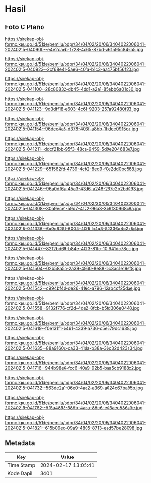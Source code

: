 # Hasil

## Foto C Plano

https://sirekap-obj-formc.kpu.go.id/51de/pemilu/pdpr/34/04/02/20/06/3404022006041-20240215-040900--e4e2caeb-f728-4d65-87bd-a61595c846a5.jpg

https://sirekap-obj-formc.kpu.go.id/51de/pemilu/pdpr/34/04/02/20/06/3404022006041-20240215-040923--2cf68e41-5ae6-40fa-b1c3-aa475bf56f20.jpg

https://sirekap-obj-formc.kpu.go.id/51de/pemilu/pdpr/34/04/02/20/06/3404022006041-20240215-041100--28c80832-db45-4dd1-a2a1-85ebb6a01c80.jpg

https://sirekap-obj-formc.kpu.go.id/51de/pemilu/pdpr/34/04/02/20/06/3404022006041-20240215-041123--9d3dff18-e603-4c61-9203-257a92480f93.jpg

https://sirekap-obj-formc.kpu.go.id/51de/pemilu/pdpr/34/04/02/20/06/3404022006041-20240215-041154--96dce4a5-d378-403f-a8bb-1ffdee0915ca.jpg

https://sirekap-obj-formc.kpu.go.id/51de/pemilu/pdpr/34/04/02/20/06/3404022006041-20240215-041211--ddcf21bb-95f3-48ca-9459-5d9e204683e7.jpg

https://sirekap-obj-formc.kpu.go.id/51de/pemilu/pdpr/34/04/02/20/06/3404022006041-20240215-041229--651562fd-4739-4cb2-8ed9-f0e2dd0bc568.jpg

https://sirekap-obj-formc.kpu.go.id/51de/pemilu/pdpr/34/04/02/20/06/3404022006041-20240215-041246--96a0df6a-45a3-43d6-a248-267c2b2bd093.jpg

https://sirekap-obj-formc.kpu.go.id/51de/pemilu/pdpr/34/04/02/20/06/3404022006041-20240215-041308--30a9ece1-59d7-4122-96a3-3b9f30968c8a.jpg

https://sirekap-obj-formc.kpu.go.id/51de/pemilu/pdpr/34/04/02/20/06/3404022006041-20240215-041336--6a9e8281-6004-40f5-b4a8-82336a4e2e5d.jpg

https://sirekap-obj-formc.kpu.go.id/51de/pemilu/pdpr/34/04/02/20/06/3404022006041-20240215-041447--8212bd69-b84e-40f3-81fc-10f941dc78cc.jpg

https://sirekap-obj-formc.kpu.go.id/51de/pemilu/pdpr/34/04/02/20/06/3404022006041-20240215-041504--02b58a5b-2a39-4960-8e88-bc3ac1e19ef8.jpg

https://sirekap-obj-formc.kpu.go.id/51de/pemilu/pdpr/34/04/02/20/06/3404022006041-20240215-041542--c994bf4d-de26-416c-a796-12ab4cf25dae.jpg

https://sirekap-obj-formc.kpu.go.id/51de/pemilu/pdpr/34/04/02/20/06/3404022006041-20240215-041558--9132f776-cf2d-4de2-8fcb-b5fd306e0448.jpg

https://sirekap-obj-formc.kpu.go.id/51de/pemilu/pdpr/34/04/02/20/06/3404022006041-20240215-041619--f0e131f1-b461-4339-a736-c5e579dc1639.jpg

https://sirekap-obj-formc.kpu.go.id/51de/pemilu/pdpr/34/04/02/20/06/3404022006041-20240215-041635--88a9160c-ca33-41da-b38a-36c32d423a34.jpg

https://sirekap-obj-formc.kpu.go.id/51de/pemilu/pdpr/34/04/02/20/06/3404022006041-20240215-041716--944b98e6-fcc6-40a9-92b5-baa5cb9188c2.jpg

https://sirekap-obj-formc.kpu.go.id/51de/pemilu/pdpr/34/04/02/20/06/3404022006041-20240215-041732--563de2a1-06e0-4ae2-a369-a024c67ba95b.jpg

https://sirekap-obj-formc.kpu.go.id/51de/pemilu/pdpr/34/04/02/20/06/3404022006041-20240215-041752--9f5a4853-589b-4aea-88c6-e05aec836a3e.jpg

https://sirekap-obj-formc.kpu.go.id/51de/pemilu/pdpr/34/04/02/20/06/3404022006041-20240215-041821--615b09ed-09a9-4805-8713-ead57be28098.jpg


## Metadata

| Key        | Value               |
| ---------- | ------------------- |
| Time Stamp | 2024-02-17 13:05:41 |
| Kode Dapil | 3401                |



